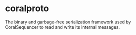 # coralproto
The binary and garbage-free serialization framework used by CoralSequencer to read and write its internal messages.
